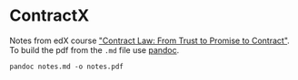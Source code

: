 # ContractX

Notes from edX course ["Contract Law: From Trust to Promise to Contract"](https://www.edx.org/course/contractsx-2017-harvardx-hls2x). To build the pdf from the `.md` file use [pandoc](https://pandoc.org/).

```
pandoc notes.md -o notes.pdf
```
